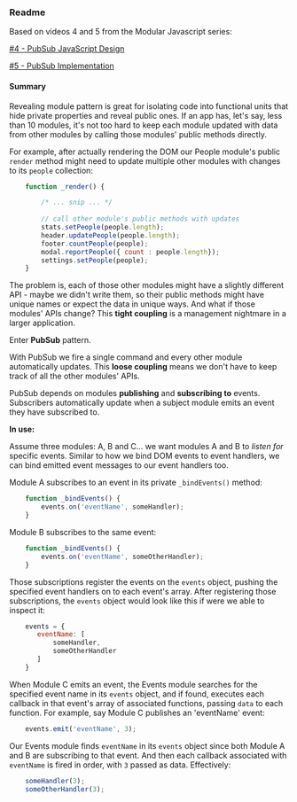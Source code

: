 ### Readme

Based on videos 4 and 5 from the Modular Javascript series:

[#4 - PubSub JavaScript Design](https://www.youtube.com/watch?v=nQRXi1SVOow&list=PLoYCgNOIyGABs-wDaaxChu82q_xQgUb4f&index=4)

[#5 - PubSub Implementation](https://www.youtube.com/watch?v=jDhDvnlbr4Q&index=5&list=PLoYCgNOIyGABs-wDaaxChu82q_xQgUb4f)

#### Summary

Revealing module pattern is great for isolating code into functional units that hide private properties and reveal public ones. If an app has, let's say, less than 10 modules, it's not too hard to keep each module updated with data from other modules by calling those modules' public methods directly.

For example, after actually rendering the DOM our People module's public `render` method might need to update multiple other modules with changes to its `people` collection:

```javascript
    function _render() {

        /* ... snip ... */
        
        // call other module's public methods with updates
        stats.setPeople(people.length);
        header.updatePeople(people.length);
        footer.countPeople(people);
        modal.reportPeople({ count : people.length});
        settings.setPeople(people);
    }
```

The problem is, each of those other modules might have a slightly different API - maybe we didn't write them, so their public methods might have unique names or expect the data in unique ways. And what if those modules' APIs change? This **tight coupling** is a management nightmare in a larger application.

Enter **PubSub** pattern.

With PubSub we fire a single command and every other module automatically updates. This **loose coupling** means we don't have to keep track of all the other modules' APIs.

PubSub depends on modules **publishing** and **subscribing to** events. Subscribers automatically update when a subject module emits an event they have subscribed to.

**In use:**

Assume three modules: A, B and C...  we want modules A and B to _listen for_ specific events. Similar to how we bind DOM events to event handlers, we can bind emitted event messages to our event handlers too.

Module A subscribes to an event in its private `_bindEvents()` method:
```javascript
    function _bindEvents() {
        events.on('eventName', someHandler);
    }
```

Module B subscribes to the same event:
```javascript
    function _bindEvents() {
        events.on('eventName', someOtherHandler);
    }
```

Those subscriptions register the events on the `events` object, pushing the specified event handlers on to each event's array. After registering those subscriptions, the `events` object would look like this if were we able to inspect it:

```javascript
    events = {
       eventName: [
           someHandler,
           someOtherHandler
       ]
    }
```

When Module C emits an event, the Events module searches for the specified event name in its `events` object, and if found, executes each callback in that event's array of associated functions, passing `data` to each function. For example, say Module C publishes an 'eventName' event:

```javascript
    events.emit('eventName', 3);
```

Our Events module finds `eventName` in its `events` object since both Module A and B are subscribing to that event. And then each callback associated with `eventName` is fired in order, with `3` passed as data. Effectively:

```javascript
    someHandler(3);
    someOtherHandler(3);
```
